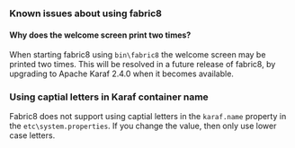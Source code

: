 ### Known issues about using fabric8

#### Why does the welcome screen print two times?

When starting fabric8 using `bin\fabric8` the welcome screen may be printed two times. This will be resolved in a future release of fabric8, by upgrading to Apache Karaf 2.4.0 when it becomes available.

### Using captial letters in Karaf container name

Fabric8 does not support using captial letters in the `karaf.name` property in the `etc\system.properties`. If you change the value, then only use lower case letters.

